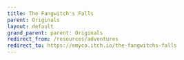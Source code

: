 ```yaml
---
title: The Fangwitch's Falls
parent: Originals
layout: default
grand_parent: parent: Originals
redirect_from: /resources/adventures
redirect_to: https://emyco.itch.io/the-fangwitchs-falls
---
```

